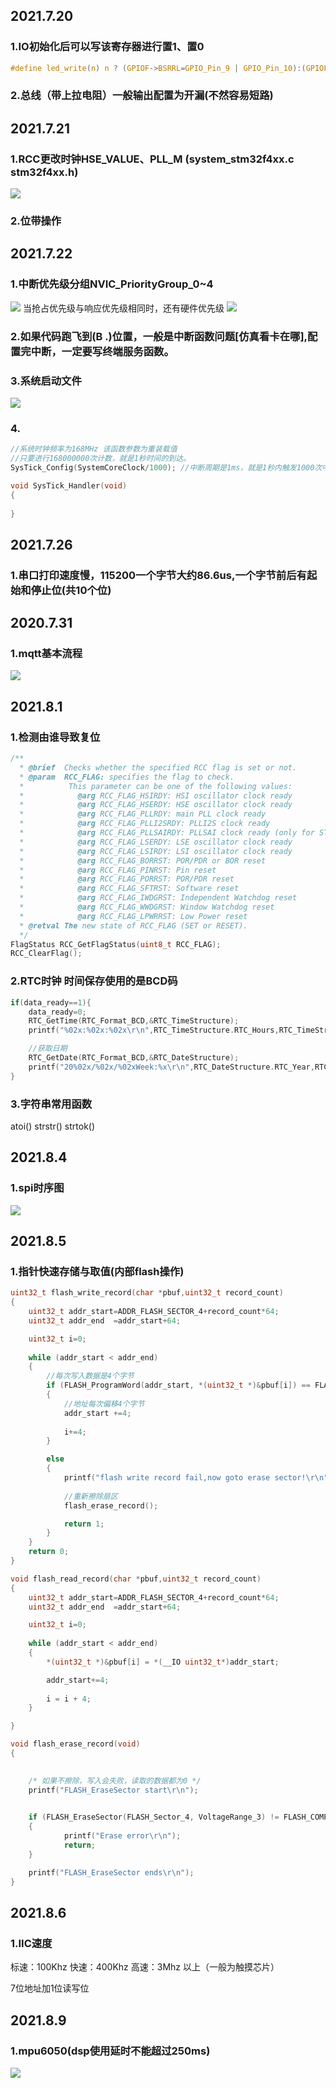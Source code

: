 ## 2021.7.20
### 1.IO初始化后可以写该寄存器进行置1、置0
```c
#define led_write(n) n ? (GPIOF->BSRRL=GPIO_Pin_9 | GPIO_Pin_10):(GPIOF->BSRRH=GPIO_Pin_9 | GPIO_Pin_10)
```
### 2.总线（带上拉电阻）一般输出配置为开漏(不然容易短路)
## 2021.7.21
### 1.RCC更改时钟HSE_VALUE、PLL_M   (system_stm32f4xx.c stm32f4xx.h)
![](.\image\PLL.png)
### 2.位带操作
## 2021.7.22
### 1.中断优先级分组NVIC_PriorityGroup_0~4 
![](.\image\NVIC.png)
当抢占优先级与响应优先级相同时，还有硬件优先级
![](.\image\NVIC1.png)
### 2.如果代码跑飞到(B   .)位置，一般是中断函数问题[仿真看卡在哪],配置完中断，一定要写终端服务函数。
### 3.系统启动文件
![](.\image\startS.png)
### 4.
```c
//系统时钟频率为168MHz 该函数参数为重装载值
//只要进行168000000次计数，就是1秒时间的到达。
SysTick_Config(SystemCoreClock/1000); //中断周期是1ms，就是1秒内触发1000次中断，中断频率为1000Hz

void SysTick_Handler(void)
{
	
}
```
## 2021.7.26
### 1.串口打印速度慢，115200一个字节大约86.6us,一个字节前后有起始和停止位(共10个位)
## 2020.7.31
### 1.mqtt基本流程
![](.\image\mqtt0.png)
## 2021.8.1
### 1.检测由谁导致复位
```c
/**
  * @brief  Checks whether the specified RCC flag is set or not.
  * @param  RCC_FLAG: specifies the flag to check.
  *          This parameter can be one of the following values:
  *            @arg RCC_FLAG_HSIRDY: HSI oscillator clock ready
  *            @arg RCC_FLAG_HSERDY: HSE oscillator clock ready
  *            @arg RCC_FLAG_PLLRDY: main PLL clock ready
  *            @arg RCC_FLAG_PLLI2SRDY: PLLI2S clock ready
  *            @arg RCC_FLAG_PLLSAIRDY: PLLSAI clock ready (only for STM32F42xxx/43xxx/446xx/469xx/479xx devices)
  *            @arg RCC_FLAG_LSERDY: LSE oscillator clock ready
  *            @arg RCC_FLAG_LSIRDY: LSI oscillator clock ready
  *            @arg RCC_FLAG_BORRST: POR/PDR or BOR reset
  *            @arg RCC_FLAG_PINRST: Pin reset
  *            @arg RCC_FLAG_PORRST: POR/PDR reset
  *            @arg RCC_FLAG_SFTRST: Software reset
  *            @arg RCC_FLAG_IWDGRST: Independent Watchdog reset
  *            @arg RCC_FLAG_WWDGRST: Window Watchdog reset
  *            @arg RCC_FLAG_LPWRRST: Low Power reset
  * @retval The new state of RCC_FLAG (SET or RESET).
  */
FlagStatus RCC_GetFlagStatus(uint8_t RCC_FLAG);
RCC_ClearFlag();
```
### 2.RTC时钟 时间保存使用的是BCD码
```c
if(data_ready==1){
	data_ready=0;
	RTC_GetTime(RTC_Format_BCD,&RTC_TimeStructure);
	printf("%02x:%02x:%02x\r\n",RTC_TimeStructure.RTC_Hours,RTC_TimeStructure.RTC_Minutes,RTC_TimeStructure.RTC_Seconds);

	//获取日期
	RTC_GetDate(RTC_Format_BCD,&RTC_DateStructure);
	printf("20%02x/%02x/%02xWeek:%x\r\n",RTC_DateStructure.RTC_Year,RTC_DateStructure.RTC_Month,RTC_DateStructure.RTC_Date,RTC_DateStructure.RTC_WeekDay);
}
```
### 3.字符串常用函数
atoi() strstr() strtok()
## 2021.8.4
### 1.spi时序图
![](.\image\spi.bmp)
## 2021.8.5
### 1.指针快速存储与取值(内部flash操作)
```c
uint32_t flash_write_record(char *pbuf,uint32_t record_count)
{
	uint32_t addr_start=ADDR_FLASH_SECTOR_4+record_count*64;
	uint32_t addr_end  =addr_start+64;

	uint32_t i=0;
	
	while (addr_start < addr_end)
	{
		//每次写入数据是4个字节
		if (FLASH_ProgramWord(addr_start, *(uint32_t *)&pbuf[i]) == FLASH_COMPLETE)
		{
			//地址每次偏移4个字节
			addr_start +=4;
			
			i+=4;
		}

		else
		{ 
			printf("flash write record fail,now goto erase sector!\r\n");
			
			//重新擦除扇区
			flash_erase_record();

			return 1;
		}
	}
	return 0;
}

void flash_read_record(char *pbuf,uint32_t record_count)
{
	uint32_t addr_start=ADDR_FLASH_SECTOR_4+record_count*64;
	uint32_t addr_end  =addr_start+64;

	uint32_t i=0;
	
	while (addr_start < addr_end)
	{
		*(uint32_t *)&pbuf[i] = *(__IO uint32_t*)addr_start;

		addr_start+=4;
		
		i = i + 4;
	}

}

void flash_erase_record(void)
{

	
	/* 如果不擦除，写入会失败，读取的数据都为0 */
	printf("FLASH_EraseSector start\r\n");
	

	if (FLASH_EraseSector(FLASH_Sector_4, VoltageRange_3) != FLASH_COMPLETE)
	{ 
			printf("Erase error\r\n");
			return;
	}

	printf("FLASH_EraseSector ends\r\n");
}
```
## 2021.8.6
### 1.IIC速度
标速：100Khz
快速：400Khz
高速：3Mhz 以上（一般为触摸芯片）

7位地址加1位读写位
## 2021.8.9
### 1.mpu6050(dsp使用延时不能超过250ms)
![](.\image\mpudmp.png)








